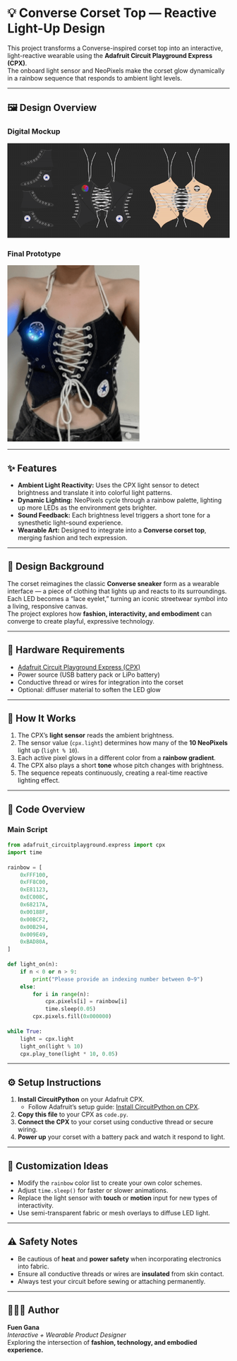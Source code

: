 # 💡 Converse Corset Top — Reactive Light-Up Design  

This project transforms a Converse-inspired corset top into an interactive, light-reactive wearable using the **Adafruit Circuit Playground Express (CPX)**.  
The onboard light sensor and NeoPixels make the corset glow dynamically in a rainbow sequence that responds to ambient light levels.  

---

## 🖼️ Design Overview  

### Digital Mockup  
![Converse Corset Digital Mockup](Images/ConverseCorset.gif)

### Final Prototype  
![Converse Corset Prototype](Images/ConverseCorset-Lightup.png)

---

## ✨ Features
- **Ambient Light Reactivity:** Uses the CPX light sensor to detect brightness and translate it into colorful light patterns.  
- **Dynamic Lighting:** NeoPixels cycle through a rainbow palette, lighting up more LEDs as the environment gets brighter.  
- **Sound Feedback:** Each brightness level triggers a short tone for a synesthetic light–sound experience.  
- **Wearable Art:** Designed to integrate into a **Converse corset top**, merging fashion and tech expression.  

---

## 🎨 Design Background  
The corset reimagines the classic **Converse sneaker** form as a wearable interface — a piece of clothing that lights up and reacts to its surroundings.  
Each LED becomes a “lace eyelet,” turning an iconic streetwear symbol into a living, responsive canvas.  
The project explores how **fashion, interactivity, and embodiment** can converge to create playful, expressive technology.  

---

## 🧵 Hardware Requirements
- [Adafruit Circuit Playground Express (CPX)](https://www.adafruit.com/product/3333)  
- Power source (USB battery pack or LiPo battery)  
- Conductive thread or wires for integration into the corset  
- Optional: diffuser material to soften the LED glow  

---

## 🧠 How It Works
1. The CPX’s **light sensor** reads the ambient brightness.  
2. The sensor value (`cpx.light`) determines how many of the **10 NeoPixels** light up (`light % 10`).  
3. Each active pixel glows in a different color from a **rainbow gradient**.  
4. The CPX also plays a short **tone** whose pitch changes with brightness.  
5. The sequence repeats continuously, creating a real-time reactive lighting effect.  

---

## 🧩 Code Overview

### Main Script
```python
from adafruit_circuitplayground.express import cpx
import time

rainbow = [
    0xFFF100,
    0xFF8C00,
    0xE81123,
    0xEC008C,
    0x68217A,
    0x00188F,
    0x00BCF2,
    0x00B294,
    0x009E49,
    0xBAD80A,
]

def light_on(n):
    if n < 0 or n > 9:
        print("Please provide an indexing number between 0~9")
    else:
        for i in range(n):
            cpx.pixels[i] = rainbow[i]
            time.sleep(0.05)
        cpx.pixels.fill(0x000000)

while True:
    light = cpx.light
    light_on(light % 10)
    cpx.play_tone(light * 10, 0.05)
```

---

## ⚙️ Setup Instructions
1. **Install CircuitPython** on your Adafruit CPX.  
   - Follow Adafruit’s setup guide: [Install CircuitPython on CPX](https://learn.adafruit.com/adafruit-circuit-playground-express/circuitpython-quickstart).  
2. **Copy this file** to your CPX as `code.py`.  
3. **Connect the CPX** to your corset using conductive thread or secure wiring.  
4. **Power up** your corset with a battery pack and watch it respond to light.  

---

## 🎨 Customization Ideas
- Modify the `rainbow` color list to create your own color schemes.  
- Adjust `time.sleep()` for faster or slower animations.  
- Replace the light sensor with **touch** or **motion** input for new types of interactivity.  
- Use semi-transparent fabric or mesh overlays to diffuse LED light.  

---

## ⚠️ Safety Notes
- Be cautious of **heat** and **power safety** when incorporating electronics into fabric.  
- Ensure all conductive threads or wires are **insulated** from skin contact.  
- Always test your circuit before sewing or attaching permanently.  

---

## 👩🏽‍🎨 Author
**Fuen Gana**  
*Interactive + Wearable Product Designer*  
Exploring the intersection of **fashion, technology, and embodied experience.**
